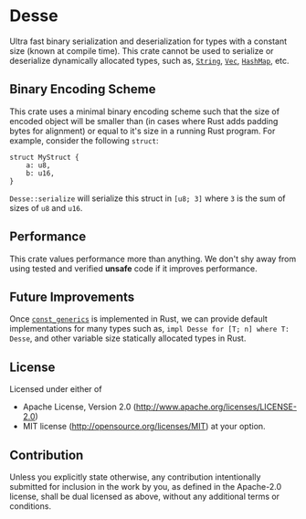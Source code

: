 # Desse

Ultra fast binary serialization and deserialization for types with a constant size (known at compile time). This
crate cannot be used to serialize or deserialize dynamically allocated types, such as,
[`String`](std::string::String), [`Vec`](std::vec::Vec), [`HashMap`](std::collections::HashMap), etc.

## Binary Encoding Scheme

This crate uses a minimal binary encoding scheme such that the size of encoded object will be smaller than (in cases
where Rust adds padding bytes for alignment) or equal to it's size in a running Rust program. For example, consider
the following `struct`:

```
struct MyStruct {
    a: u8,
    b: u16,
}
```

`Desse::serialize` will serialize this struct in `[u8; 3]` where `3` is the sum of sizes of `u8` and `u16`.

## Performance

This crate values performance more than anything. We don't shy away from using tested and verified **unsafe** code
if it improves performance.

## Future Improvements

Once [`const_generics`](https://github.com/rust-lang/rfcs/blob/master/text/2000-const-generics.md) is implemented
in Rust, we can provide default implementations for many types such as, `impl Desse for [T; n] where T: Desse`, and
other variable size statically allocated types in Rust.

## License
Licensed under either of
- Apache License, Version 2.0 (http://www.apache.org/licenses/LICENSE-2.0)
- MIT license (http://opensource.org/licenses/MIT)
at your option.

## Contribution
Unless you explicitly state otherwise, any contribution intentionally submitted for inclusion in the work by you, as 
defined in the Apache-2.0 license, shall be dual licensed as above, without any additional terms or conditions.
